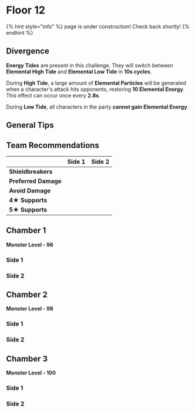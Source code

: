 # Floor 12

{% hint style="info" %}
page is under construction! Check back shortly!
{% endhint %}

## Divergence

**Energy Tides** are present in this challenge. They will switch between **Elemental High Tide** and **Elemental Low Tide** in **10s cycles**.

During **High Tide**, a large amount of **Elemental Particles** will be generated when a character's attack hits opponents, restoring **10 Elemental Energy**. This effect can occur once every **2.8s**.

During **Low Tide**, all characters in the party **cannot gain Elemental Energy**.

## General Tips

## Team Recommendations

|  | Side 1 | Side 2 |
| :--- | :---: | :---: |
| **Shieldbreakers** |  |  |
| **Preferred Damage** |  |  |
| **Avoid Damage** |  |  |
| **4**★ **Supports** |  |  |
| **5**★ **Supports** |  |  |

## Chamber 1

**Monster Level - 96**

### Side 1

### Side 2

## Chamber 2

**Monster Level - 98**

### Side 1

### Side 2

## Chamber 3

**Monster Level - 100**

### Side 1

### Side 2

